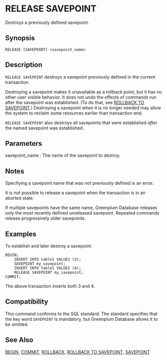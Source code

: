 # RELEASE SAVEPOINT

Destroys a previously defined savepoint.

## Synopsis

``` {#sql_command_synopsis}
RELEASE [SAVEPOINT] <savepoint_name>
```

## Description

`RELEASE SAVEPOINT` destroys a savepoint previously defined in the current transaction.

Destroying a savepoint makes it unavailable as a rollback point, but it has no other user visible behavior. It does not undo the effects of commands run after the savepoint was established. (To do that, see [ROLLBACK TO SAVEPOINT](/docs/sql-statements/sql-statement-rollback-to-savepoint.md).) Destroying a savepoint when it is no longer needed may allow the system to reclaim some resources earlier than transaction end.

`RELEASE SAVEPOINT` also destroys all savepoints that were established *after* the named savepoint was established.

## Parameters

savepoint_name
:   The name of the savepoint to destroy.

## Notes

Specifying a savepoint name that was not previously defined is an error.

It is not possible to release a savepoint when the transaction is in an aborted state.

If multiple savepoints have the same name, Greenplum Database releases only the most recently defined unreleased savepoint. Repeated commands release progressively older savepoints.

## Examples

To establish and later destroy a savepoint:

```
BEGIN;
    INSERT INTO table1 VALUES (3);
    SAVEPOINT my_savepoint;
    INSERT INTO table1 VALUES (4);
    RELEASE SAVEPOINT my_savepoint;
COMMIT;
```

The above transaction inserts both 3 and 4.

## Compatibility

This command conforms to the SQL standard. The standard specifies that the key word `SAVEPOINT` is mandatory, but Greenplum Database allows it to be omitted.

## See Also

[BEGIN](/docs/sql-statements/sql-statement-begin.md), [COMMIT](/docs/sql-statements/sql-statement-commit.md), [ROLLBACK](/docs/sql-statements/sql-statement-rollback.md), [ROLLBACK TO SAVEPOINT](/docs/sql-statements/sql-statement-rollback-to-savepoint.md), [SAVEPOINT](/docs/sql-statements/sql-statement-savepoint.md)



